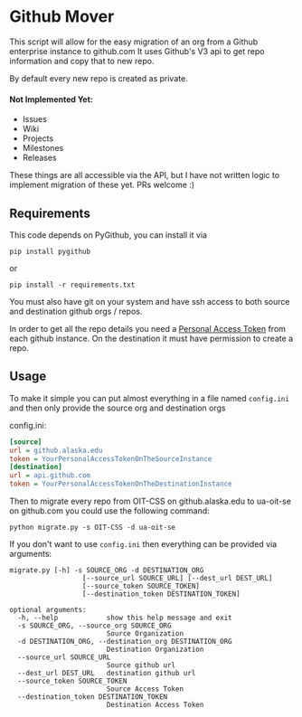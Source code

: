 # Github Mover
This script will allow for the easy migration of an org from a Github enterprise instance to github.com
It uses Github's V3 api to get repo information and copy that to new repo.

By default every new repo is created as private.

#### Not Implemented Yet:
* Issues
* Wiki
* Projects
* Milestones
* Releases

These things are all accessible via the API, but I have not written logic to implement migration of these yet.
PRs welcome :)

## Requirements
This code depends on PyGithub,  you can install it via
```
pip install pygithub
```
or
```
pip install -r requirements.txt
```

You must also have git on your system and have ssh access to both source and destination github orgs / repos.

In order to get all the repo details you need a [Personal Access Token](https://help.github.com/en/github/authenticating-to-github/creating-a-personal-access-token-for-the-command-line) from each github instance. 
On the destination it must have permission to create a repo.
## Usage

To make it simple you can put almost everything in a file named `config.ini` and then only provide the source org and destination orgs
 
config.ini:
```ini
[source]
url = github.alaska.edu
token = YourPersonalAccessTokenOnTheSourceInstance
[destination]
url = api.github.com
token = YourPersonalAccessTokenOnTheDestinationInstance
```

Then to migrate every repo from OIT-CSS on github.alaska.edu to ua-oit-se on github.com you could use the following command:
```
python migrate.py -s OIT-CSS -d ua-oit-se
```

If you don't want to use `config.ini` then everything can be provided via arguments:
```
migrate.py [-h] -s SOURCE_ORG -d DESTINATION_ORG
                  [--source_url SOURCE_URL] [--dest_url DEST_URL]
                  [--source_token SOURCE_TOKEN]
                  [--destination_token DESTINATION_TOKEN]

optional arguments:
  -h, --help            show this help message and exit
  -s SOURCE_ORG, --source_org SOURCE_ORG
                        Source Organization
  -d DESTINATION_ORG, --destination_org DESTINATION_ORG
                        Destination Organization
  --source_url SOURCE_URL
                        Source github url
  --dest_url DEST_URL   destination github url
  --source_token SOURCE_TOKEN
                        Source Access Token
  --destination_token DESTINATION_TOKEN
                        Destination Access Token
```
